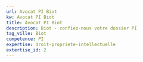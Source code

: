 ```yaml
---
url: Avocat PI Biot
kw: Avocat PI Biot
title: Avocat PI Biot
description: Biot - confiez-nous votre dossier PI
tag_ville: Biot
competence: PI
expertise: droit-propriete-intellectuelle
extertise_id: 2
---
```


